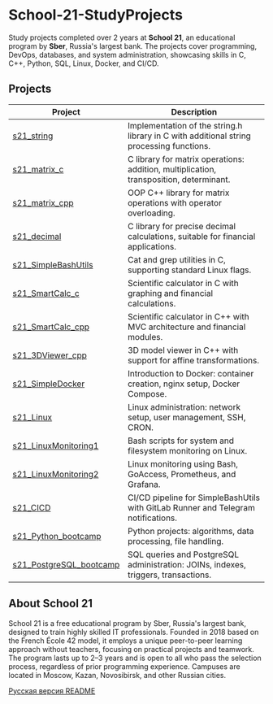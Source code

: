 # School-21-StudyProjects

Study projects completed over 2 years at **School 21**, an educational program by **Sber**, Russia's largest bank. The projects cover programming, DevOps, databases, and system administration, showcasing skills in C, C++, Python, SQL, Linux, Docker, and CI/CD.

## Projects

| Project | Description |
|---------|-------------|
| [s21_string](projects/s21_string/) | Implementation of the string.h library in C with additional string processing functions. |
| [s21_matrix_c](projects/s21_matrix_c/) | C library for matrix operations: addition, multiplication, transposition, determinant. |
| [s21_matrix_cpp](projects/s21_matrix_cpp/) | OOP C++ library for matrix operations with operator overloading. |
| [s21_decimal](projects/s21_decimal/) | C library for precise decimal calculations, suitable for financial applications. |
| [s21_SimpleBashUtils](projects/s21_SimpleBashUtils/) | Cat and grep utilities in C, supporting standard Linux flags. |
| [s21_SmartCalc_c](projects/s21_SmartCalc_c/) | Scientific calculator in C with graphing and financial calculations. |
| [s21_SmartCalc_cpp](projects/s21_SmartCalc_cpp/) | Scientific calculator in C++ with MVC architecture and financial modules. |
| [s21_3DViewer_cpp](projects/s21_3DViewer_cpp/) | 3D model viewer in C++ with support for affine transformations. |
| [s21_SimpleDocker](projects/s21_SimpleDocker/) | Introduction to Docker: container creation, nginx setup, Docker Compose. |
| [s21_Linux](projects/s21_Linux/) | Linux administration: network setup, user management, SSH, CRON. |
| [s21_LinuxMonitoring1](projects/s21_LinuxMonitoring1/) | Bash scripts for system and filesystem monitoring on Linux. |
| [s21_LinuxMonitoring2](projects/s21_LinuxMonitoring2/) | Linux monitoring using Bash, GoAccess, Prometheus, and Grafana. |
| [s21_CICD](projects/s21_CICD/) | CI/CD pipeline for SimpleBashUtils with GitLab Runner and Telegram notifications. |
| [s21_Python_bootcamp](projects/s21_Python_bootcamp/) | Python projects: algorithms, data processing, file handling. |
| [s21_PostgreSQL_bootcamp](projects/s21_PostgreSQL_bootcamp/) | SQL queries and PostgreSQL administration: JOINs, indexes, triggers, transactions. |

## About School 21
School 21 is a free educational program by Sber, Russia's largest bank, designed to train highly skilled IT professionals. Founded in 2018 based on the French École 42 model, it employs a unique peer-to-peer learning approach without teachers, focusing on practical projects and teamwork. The program lasts up to 2–3 years and is open to all who pass the selection process, regardless of prior programming experience. Campuses are located in Moscow, Kazan, Novosibirsk, and other Russian cities.

[Русская версия README](README_RUS.md)
